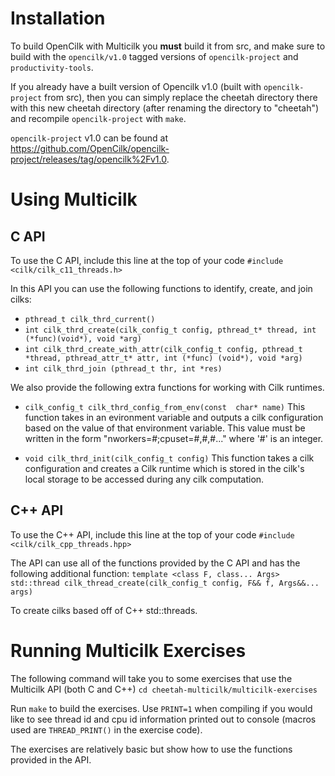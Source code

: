 
# Installation
To build OpenCilk with Multicilk you **must** build it from src, and make sure to build with the `opencilk/v1.0` tagged versions of `opencilk-project` and `productivity-tools`.

If you already have a built version of Opencilk v1.0 (built with `opencilk-project` from src), then you can simply replace the cheetah directory there with this new cheetah directory (after renaming the directory to "cheetah") and recompile `opencilk-project` with `make`.

`opencilk-project` v1.0 can be found at https://github.com/OpenCilk/opencilk-project/releases/tag/opencilk%2Fv1.0.

# Using Multicilk

## C API
To use the C API, include this line at the top of your code
`#include  <cilk/cilk_c11_threads.h>`

In this API you can use the following functions to identify, create, and join cilks:
* `pthread_t cilk_thrd_current()`
* `int cilk_thrd_create(cilk_config_t config, pthread_t* thread, int (*func)(void*), void *arg)`
* `int cilk_thrd_create_with_attr(cilk_config_t config, pthread_t *thread, pthread_attr_t* attr, int (*func) (void*), void *arg)`
* `int cilk_thrd_join (pthread_t thr, int *res)`

We also provide the following extra functions for working with Cilk runtimes.

* `cilk_config_t cilk_thrd_config_from_env(const  char* name)`
This function takes in an evironment variable and outputs a cilk configuration based on the value of that environment variable. This value must be written in the form "nworkers=#;cpuset=#,#,#..." where '#' is an integer.

* `void cilk_thrd_init(cilk_config_t config)`
 This function takes a cilk configuration and creates a Cilk runtime which is stored in the cilk's local storage to be accessed during any cilk computation.

## C++ API
To use the C++ API, include this line at the top of your code
`#include  <cilk/cilk_cpp_threads.hpp>`

The API can use all of the functions provided by the C API and has the following additional function:
``
template <class F, class... Args>
std::thread cilk_thread_create(cilk_config_t config, F&& f, Args&&... args)
``

To create cilks based off of C++ std::threads.
# Running Multicilk Exercises
The following command will take you to some exercises that use the Multicilk API (both C and C++)
`cd cheetah-multicilk/multicilk-exercises`

Run `make` to build the exercises.
Use `PRINT=1` when compiling if you would like to see thread id and cpu id information printed out to console (macros used are `THREAD_PRINT()` in the exercise code).

The exercises are relatively basic but show how to use the functions provided in the API.
